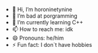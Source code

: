 - 👋 Hi, I’m horoninetynine
- 👀 I’m bad at porgramming
- 🌱 I’m currently learning C++
- 📫 How to reach me: idk
- 😄 Pronouns: he/him
- ⚡ Fun fact: I don`t have hobbies

<!---
horoninetynine/horoninetynine is a ✨ special ✨ repository because its `README.md` (this file) appears on your GitHub profile.
You can click the Preview link to take a look at your changes.
--->
